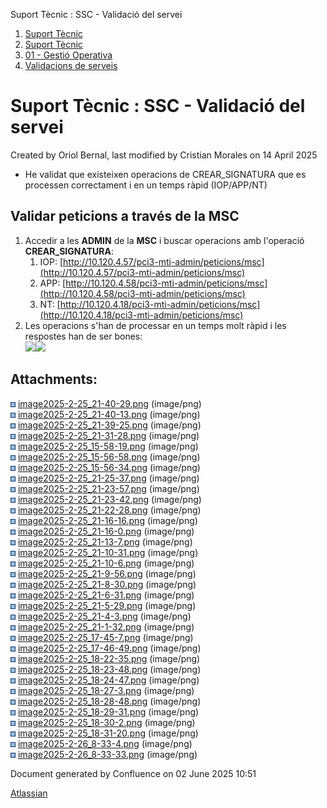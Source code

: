 Suport Tècnic : SSC - Validació del servei  

1.  [Suport Tècnic](index.html)
2.  [Suport Tècnic](13893782.html)
3.  [01 - Gestió Operativa](26313391.html)
4.  [Validacions de serveis](Validacions-de-serveis_124911726.html)

Suport Tècnic : SSC - Validació del servei
==========================================

Created by Oriol Bernal, last modified by Cristian Morales on 14 April 2025

*   He validat que existeixen operacions de CREAR\_SIGNATURA que es processen correctament i en un temps ràpid (IOP/APP/NT)

Validar peticions a través de la MSC
------------------------------------

1.  Accedir a les **ADMIN** de la **MSC** i buscar operacions amb l'operació **CREAR\_SIGNATURA**: 
    1.  IOP: [http://10.120.4.57/pci3-mti-admin/peticions/msc](http://10.120.4.57/pci3-mti-admin/peticions/msc)
    2.  APP: [http://10.120.4.58/pci3-mti-admin/peticions/msc](http://10.120.4.58/pci3-mti-admin/peticions/msc)
    3.  NT: [http://10.120.4.18/pci3-mti-admin/peticions/msc](http://10.120.4.18/pci3-mti-admin/peticions/msc)
2.  Les operacions s'han de processar en un temps molt ràpid i les respostes han de ser bones:  
    ![](attachments/124911833/124911866.png)![](attachments/124911833/124911867.png)

  

Attachments:
------------

![](images/icons/bullet_blue.gif) [image2025-2-25\_21-40-29.png](attachments/124911833/124911834.png) (image/png)  
![](images/icons/bullet_blue.gif) [image2025-2-25\_21-40-13.png](attachments/124911833/124911835.png) (image/png)  
![](images/icons/bullet_blue.gif) [image2025-2-25\_21-39-25.png](attachments/124911833/124911836.png) (image/png)  
![](images/icons/bullet_blue.gif) [image2025-2-25\_21-31-28.png](attachments/124911833/124911837.png) (image/png)  
![](images/icons/bullet_blue.gif) [image2025-2-25\_15-58-19.png](attachments/124911833/124911838.png) (image/png)  
![](images/icons/bullet_blue.gif) [image2025-2-25\_15-56-58.png](attachments/124911833/124911839.png) (image/png)  
![](images/icons/bullet_blue.gif) [image2025-2-25\_15-56-34.png](attachments/124911833/124911840.png) (image/png)  
![](images/icons/bullet_blue.gif) [image2025-2-25\_21-25-37.png](attachments/124911833/124911841.png) (image/png)  
![](images/icons/bullet_blue.gif) [image2025-2-25\_21-23-57.png](attachments/124911833/124911842.png) (image/png)  
![](images/icons/bullet_blue.gif) [image2025-2-25\_21-23-42.png](attachments/124911833/124911843.png) (image/png)  
![](images/icons/bullet_blue.gif) [image2025-2-25\_21-22-28.png](attachments/124911833/124911844.png) (image/png)  
![](images/icons/bullet_blue.gif) [image2025-2-25\_21-16-16.png](attachments/124911833/124911845.png) (image/png)  
![](images/icons/bullet_blue.gif) [image2025-2-25\_21-16-0.png](attachments/124911833/124911846.png) (image/png)  
![](images/icons/bullet_blue.gif) [image2025-2-25\_21-13-7.png](attachments/124911833/124911847.png) (image/png)  
![](images/icons/bullet_blue.gif) [image2025-2-25\_21-10-31.png](attachments/124911833/124911848.png) (image/png)  
![](images/icons/bullet_blue.gif) [image2025-2-25\_21-10-6.png](attachments/124911833/124911849.png) (image/png)  
![](images/icons/bullet_blue.gif) [image2025-2-25\_21-9-56.png](attachments/124911833/124911850.png) (image/png)  
![](images/icons/bullet_blue.gif) [image2025-2-25\_21-8-30.png](attachments/124911833/124911851.png) (image/png)  
![](images/icons/bullet_blue.gif) [image2025-2-25\_21-6-31.png](attachments/124911833/124911852.png) (image/png)  
![](images/icons/bullet_blue.gif) [image2025-2-25\_21-5-29.png](attachments/124911833/124911853.png) (image/png)  
![](images/icons/bullet_blue.gif) [image2025-2-25\_21-4-3.png](attachments/124911833/124911854.png) (image/png)  
![](images/icons/bullet_blue.gif) [image2025-2-25\_21-1-32.png](attachments/124911833/124911855.png) (image/png)  
![](images/icons/bullet_blue.gif) [image2025-2-25\_17-45-7.png](attachments/124911833/124911856.png) (image/png)  
![](images/icons/bullet_blue.gif) [image2025-2-25\_17-46-49.png](attachments/124911833/124911857.png) (image/png)  
![](images/icons/bullet_blue.gif) [image2025-2-25\_18-22-35.png](attachments/124911833/124911858.png) (image/png)  
![](images/icons/bullet_blue.gif) [image2025-2-25\_18-23-48.png](attachments/124911833/124911859.png) (image/png)  
![](images/icons/bullet_blue.gif) [image2025-2-25\_18-24-47.png](attachments/124911833/124911860.png) (image/png)  
![](images/icons/bullet_blue.gif) [image2025-2-25\_18-27-3.png](attachments/124911833/124911861.png) (image/png)  
![](images/icons/bullet_blue.gif) [image2025-2-25\_18-28-48.png](attachments/124911833/124911862.png) (image/png)  
![](images/icons/bullet_blue.gif) [image2025-2-25\_18-29-31.png](attachments/124911833/124911863.png) (image/png)  
![](images/icons/bullet_blue.gif) [image2025-2-25\_18-30-2.png](attachments/124911833/124911864.png) (image/png)  
![](images/icons/bullet_blue.gif) [image2025-2-25\_18-31-20.png](attachments/124911833/124911865.png) (image/png)  
![](images/icons/bullet_blue.gif) [image2025-2-26\_8-33-4.png](attachments/124911833/124911866.png) (image/png)  
![](images/icons/bullet_blue.gif) [image2025-2-26\_8-33-33.png](attachments/124911833/124911867.png) (image/png)  

Document generated by Confluence on 02 June 2025 10:51

[Atlassian](http://www.atlassian.com/)